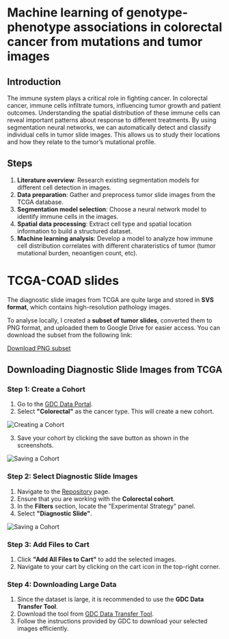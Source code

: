 # Machine learning of genotype-phenotype associations in colorectal cancer from mutations and tumor images

## Introduction
The immune system plays a critical role in fighting cancer. In colorectal cancer, immune cells infiltrate tumors, influencing tumor growth and patient outcomes. Understanding the spatial distribution of these immune cells can reveal important patterns about response to different treatments. By using segmentation neural networks, we can automatically detect and classify individual cells in tumor slide images. This allows us to study their locations and how they relate to the tumor’s mutational profile.

## Steps
1. **Literature overview**: Research existing segmentation models for different cell detection in images.
2. **Data preparation**: Gather and preprocess tumor slide images from the TCGA database.
3. **Segmentation model selection**: Choose a neural network model to identify immune cells in the images.
4. **Spatial data processing**: Extract cell type and spatial location information to build a structured dataset.
5. **Machine learning analysis**: Develop a model to analyze how immune cell distribution correlates with different charateristics of tumor (tumor mutational burden, neoantigen count, etc).

# TCGA-COAD slides
The diagnostic slide images from TCGA are quite large and stored in **SVS format**, which contains high-resolution pathology images. 

To analyse locally, I created a **subset of tumor slides**, converted them to PNG format, and uploaded them to Google Drive for easier access. You can download the subset from the following link:

[Download PNG subset](https://drive.google.com/file/d/1ZP-sRfEzg9YKTQu-9H6PNP3HyNNF2Bdk/view?usp=sharing)

## Downloading Diagnostic Slide Images from TCGA

### Step 1: Create a Cohort
1. Go to the [GDC Data Portal](https://portal.gdc.cancer.gov/).
2. Select **"Colorectal"** as the cancer type. This will create a new cohort.

![Creating a Cohort](img/screen1.png)

3. Save your cohort by clicking the save button as shown in the screenshots.

![Saving a Cohort](img/screen2.png)

### Step 2: Select Diagnostic Slide Images
1. Navigate to the [Repository](https://portal.gdc.cancer.gov/analysis_page?app=Downloads) page.
2. Ensure that you are working with the **Colorectal cohort**.
3. In the **Filters** section, locate the "Experimental Strategy" panel.
4. Select **"Diagnostic Slide"**.

![Saving a Cohort](img/screen3.png)

### Step 3: Add Files to Cart
1. Click **"Add All Files to Cart"** to add the selected images.
2. Navigate to your cart by clicking on the cart icon in the top-right corner.

### Step 4: Downloading Large Data
1. Since the dataset is large, it is recommended to use the **GDC Data Transfer Tool**.
2. Download the tool from [GDC Data Transfer Tool](https://gdc.cancer.gov/access-data/gdc-data-transfer-tool).
3. Follow the instructions provided by GDC to download your selected images efficiently.

